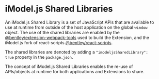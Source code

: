 # iModel.js Shared Libraries

An iModel.js Shared Library is a set of JavaScript APIs that are available to use at runtime from outside of the host application on the global `window` object. The use of the shared libraries are enabled by the [@bentley/extension-webpack-tools](https://www.npmjs.com/package/@bentley/extension-webpack-tools) used to build the Extension, and the iModel.js fork of react-scripts [@bentley/react-scripts](https://www.npmjs.com/package/@bentley/react-scripts/v/3.4.1).

The shared libraries are denoted by adding a `"imodeljsSharedLibrary": true` property in the `package.json`.

The concept of iModel.js Shared Libraries enables the re-use of APIs/objects at runtime for both applications and Extensions to share.
